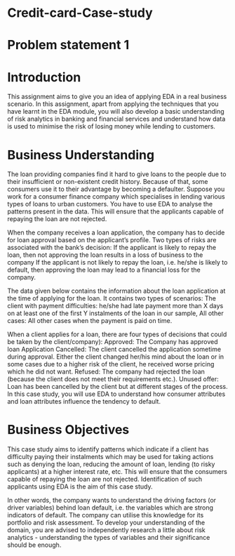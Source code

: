 # Credit-card-Case-study
# Problem statement 1

# Introduction
This assignment aims to give you an idea of applying EDA in a real business scenario. In this assignment, apart from applying the techniques that you have learnt in the EDA module, you will also develop a basic understanding of risk analytics in banking and financial services and understand how data is used to minimise the risk of losing money while lending to customers.
 
# Business Understanding
The loan providing companies find it hard to give loans to the people due to their insufficient or non-existent credit history. Because of that, some consumers use it to their advantage by becoming a defaulter. Suppose you work for a consumer finance company which specialises in lending various types of loans to urban customers. You have to use EDA to analyse the patterns present in the data. This will ensure that the applicants capable of repaying the loan are not rejected.
 
When the company receives a loan application, the company has to decide for loan approval based on the applicant’s profile. Two types of risks are associated with the bank’s decision:
If the applicant is likely to repay the loan, then not approving the loan results in a loss of business to the company
If the applicant is not likely to repay the loan, i.e. he/she is likely to default, then approving the loan may lead to a financial loss for the company.
 
The data given below contains the information about the loan application at the time of applying for the loan. It contains two types of scenarios:
The client with payment difficulties: he/she had late payment more than X days on at least one of the first Y instalments of the loan in our sample,
All other cases: All other cases when the payment is paid on time.
 
When a client applies for a loan, there are four types of decisions that could be taken by the client/company):
Approved: The Company has approved loan Application
Cancelled: The client cancelled the application sometime during approval. Either the client changed her/his mind about the loan or in some cases due to a higher risk of the client, he received worse pricing which he did not want.
Refused: The company had rejected the loan (because the client does not meet their requirements etc.).
Unused offer:  Loan has been cancelled by the client but at different stages of the process.
In this case study, you will use EDA to understand how consumer attributes and loan attributes influence the tendency to default.
 
# Business Objectives
This case study aims to identify patterns which indicate if a client has difficulty paying their instalments which may be used for taking actions such as denying the loan, reducing the amount of loan, lending (to risky applicants) at a higher interest rate, etc. This will ensure that the consumers capable of repaying the loan are not rejected. Identification of such applicants using EDA is the aim of this case study.
 
In other words, the company wants to understand the driving factors (or driver variables) behind loan default, i.e. the variables which are strong indicators of default.  The company can utilise this knowledge for its portfolio and risk assessment.
To develop your understanding of the domain, you are advised to independently research a little about risk analytics - understanding the types of variables and their significance should be enough.
